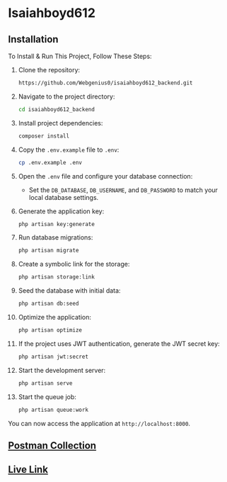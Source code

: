 # Isaiahboyd612

## Installation

To Install & Run This Project, Follow These Steps:

1. Clone the repository:

    ```sh
    https://github.com/Webgenius0/isaiahboyd612_backend.git
    ```

2. Navigate to the project directory:

    ```sh
    cd isaiahboyd612_backend
    ```

3. Install project dependencies:

    ```sh
    composer install
    ```

4. Copy the `.env.example` file to `.env`:

    ```sh
    cp .env.example .env
    ```

5. Open the `.env` file and configure your database connection:
   - Set the `DB_DATABASE`, `DB_USERNAME`, and `DB_PASSWORD` to match your local database settings.

6. Generate the application key:

    ```sh
    php artisan key:generate
    ```

7. Run database migrations:

    ```sh
    php artisan migrate
    ```

8. Create a symbolic link for the storage:

    ```sh
    php artisan storage:link
    ```

9. Seed the database with initial data:

    ```sh
    php artisan db:seed
    ```

10. Optimize the application:

    ```sh
    php artisan optimize
    ```

11. If the project uses JWT authentication, generate the JWT secret key:

    ```sh
    php artisan jwt:secret
    ```

12. Start the development server:

    ```sh
    php artisan serve
    ```

13. Start the queue job:

    ```sh
    php artisan queue:work
    ```

You can now access the application at `http://localhost:8000`.

## [Postman Collection](https://documenter.getpostman.com/view/32086283/2sB2ca6Kjp)

## [Live Link](...)
